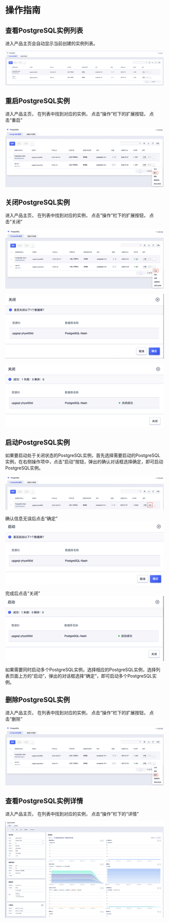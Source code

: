 # 操作指南

## 查看PostgreSQL实例列表

进入产品主页会自动显示当前创建的实例列表。

![image](/images/instance/list.png)

## 重启PostgreSQL实例

进入产品主页， 在列表中找到对应的实例， 点击“操作”栏下的扩展按钮， 点击“重启”

![image](/images/instance/restart.png)

## 关闭PostgreSQL实例

进入产品主页， 在列表中找到对应的实例， 点击“操作”栏下的扩展按钮， 点击“关闭”

![image](/images/instance/close.png)

![image](/images/instance/close-confirm.png)

![image](/images/instance/close-done.png)

## 启动PostgreSQL实例
如果要启动处于关闭状态的PostgreSQL实例，首先选择需要启动的PostgreSQL实例，在右侧操作项中，点击“启动”按钮，弹出的确认对话框选择确定，即可启动PostgreSQL实例。

![image](/images/instance/start.png)

确认信息无误后点击“确定”
![image](/images/instance/start-confim.png)

完成后点击“关闭”
![image](/images/instance/start-done.png)

如果需要同时启动多个PostgreSQL实例，选择相应的PostgreSQL实例，选择列表页面上方的“启动”，弹出的对话框选择“确定”，即可启动多个PostgreSQL实例。


## 删除PostgreSQL实例

进入产品主页， 在列表中找到对应的实例， 点击“操作”栏下的扩展按钮， 点击“删除”

![image](/images/instance/delete.png)


## 查看PostgreSQL实例详情

进入产品主页， 在列表中找到对应的实例， 点击“操作”栏下的“详情”

![image](/images/instance/detail.png)


